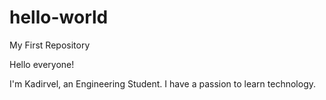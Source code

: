 # hello-world
My First Repository

Hello everyone!

I'm Kadirvel, an Engineering Student. I have a passion to learn technology.
